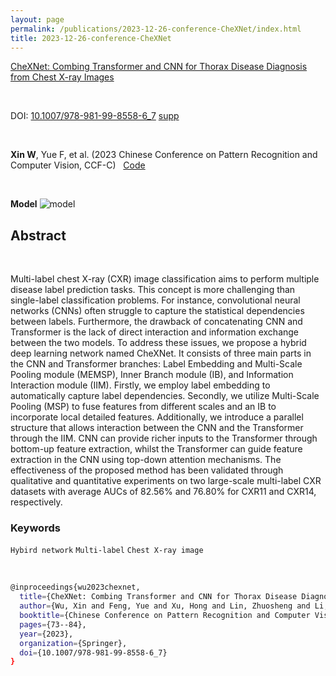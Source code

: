 ```yaml
---
layout: page
permalink: /publications/2023-12-26-conference-CheXNet/index.html
title: 2023-12-26-conference-CheXNet
---
```


[CheXNet: Combing Transformer and CNN for Thorax Disease Diagnosis from Chest X-ray Images](https://xinwu74.github.io/mypaper/Conference/2023PRCV-CheXNet.pdf)

<br>

DOI: [10.1007/978-981-99-8558-6_7](https://link.springer.com/chapter/10.1007/978-981-99-8558-6_7) [supp](https://xinwu74.github.io/mypaper/Conference/2023PRCV-CheXNet_Supp.pdf)

<br>

**Xin W**, Yue F, et al. (2023 Chinese Conference on Pattern Recognition and Computer Vision, CCF-C)  &nbsp;&nbsp;[Code](https://github.com/wuliwuxin/CheXNet) 

<br>

**Model**
![model](https://xinwu74.github.io/publications/picture_model/CheXNet.png)


## Abstract
<br>

Multi-label chest X-ray (CXR) image classification aims to perform multiple disease label prediction tasks. This concept is more challenging than single-label classification problems. For instance, convolutional neural networks (CNNs) often struggle to capture the statistical dependencies between labels. Furthermore, the drawback of concatenating CNN and Transformer is the lack of direct interaction and information exchange between the two models. To address these issues, we propose a hybrid deep learning network named CheXNet. It consists of three main parts in the CNN and Transformer branches: Label Embedding and Multi-Scale Pooling module (MEMSP), Inner Branch module (IB), and Information Interaction module (IIM). Firstly, we employ label embedding to automatically capture label dependencies. Secondly, we utilize Multi-Scale Pooling (MSP) to fuse features from different scales and an IB to incorporate local detailed features. Additionally, we introduce a parallel structure that allows interaction between the CNN and the Transformer through the IIM. CNN can provide richer inputs to the Transformer through bottom-up feature extraction, whilst the Transformer can guide feature extraction in the CNN using top-down attention mechanisms. The effectiveness of the proposed method has been validated through qualitative and quantitative experiments on two large-scale multi-label CXR datasets with average AUCs of 82.56% and 76.80% for CXR11 and CXR14, respectively.

### Keywords

`Hybird network` `Multi-label` `Chest X-ray image`

<br>

```bash
@inproceedings{wu2023chexnet,
  title={CheXNet: Combing Transformer and CNN for Thorax Disease Diagnosis from Chest X-ray Images},
  author={Wu, Xin and Feng, Yue and Xu, Hong and Lin, Zhuosheng and Li, Shengke and Qiu, Shihan and Liu, QiChao and Ma, Yuangang},
  booktitle={Chinese Conference on Pattern Recognition and Computer Vision (PRCV)},
  pages={73--84},
  year={2023},
  organization={Springer},
  doi={10.1007/978-981-99-8558-6_7}
}
```
